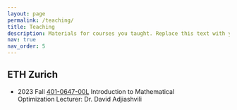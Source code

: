 ```yaml
---
layout: page
permalink: /teaching/
title: Teaching
description: Materials for courses you taught. Replace this text with your description.
nav: true
nav_order: 5
---
```

## ETH Zurich

- 2023 Fall&nbsp;[401-0647-00L](https://www.vvz.ethz.ch/Vorlesungsverzeichnis/lerneinheit.view?lerneinheitId=173193&semkez=2023W&ansicht=LEHRVERANSTALTUNGEN&lang=en)&nbsp;Introduction to Mathematical Optimization&nbsp;Lecturer: Dr. David Adjiashvili
